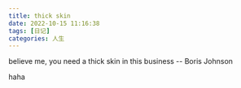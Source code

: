 ```yaml
---
title: thick skin
date: 2022-10-15 11:16:38
tags: [日记]
categories: 人生
---
```

believe me, you need a thick skin in this business
-- Boris Johnson

haha
